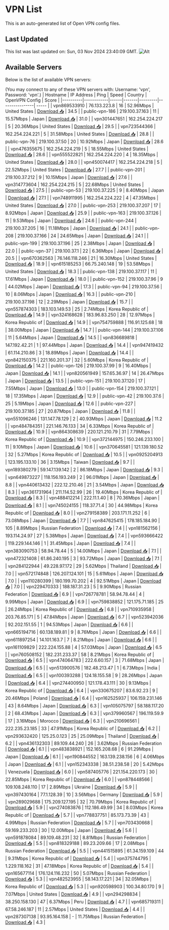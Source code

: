 # VPN List

This is an auto-generated list of Open VPN config files.

## Last Updated

This list was last updated on: Sun, 03 Nov 2024 23:40:09 GMT.
![Alt](https://repobeats.axiom.co/api/embed/186b98318ef1479477931607c1ad7d823f12451f.svg "Repobeats analytics image")

## Available Servers

Below is the list of available VPN servers:

(You may connect to any of these VPN servers with: Username: 'vpn', Password: 'vpn'.)
| Hostname | IP Address | Ping | Speed | Country | OpenVPN Config | Score |
|----------|------------|------|-------|---------|----------------| ----- |
| vpn869533910 | 76.133.223.8 | 16 | 52.96Mbps | United States | [Download 📥](./configs/server_0_US.ovpn) | 34.5 |
| public-vpn-186 | 219.100.37.163 | 11 | 15.57Mbps | Japan | [Download 📥](./configs/server_1_JP.ovpn) | 31.0 |
| vpn301447651 | 162.254.224.217 | 5 | 20.36Mbps | United States | [Download 📥](./configs/server_2_US.ovpn) | 29.5 |
| vpn723544366 | 162.254.224.221 | 5 | 31.58Mbps | United States | [Download 📥](./configs/server_3_US.ovpn) | 28.8 |
| public-vpn-76 | 219.100.37.50 | 20 | 10.92Mbps | Japan | [Download 📥](./configs/server_4_JP.ovpn) | 28.6 |
| vpn476355675 | 162.254.224.219 | 5 | 18.55Mbps | United States | [Download 📥](./configs/server_5_US.ovpn) | 28.6 |
| vpn555522821 | 162.254.224.220 | 4 | 18.35Mbps | United States | [Download 📥](./configs/server_6_US.ovpn) | 28.0 |
| vpn450074417 | 162.254.224.218 | 5 | 22.52Mbps | United States | [Download 📥](./configs/server_7_US.ovpn) | 27.7 |
| public-vpn-201 | 219.100.37.212 | 9 | 10.15Mbps | Japan | [Download 📥](./configs/server_8_JP.ovpn) | 27.6 |
| vpn314773604 | 162.254.224.215 | 5 | 22.68Mbps | United States | [Download 📥](./configs/server_9_US.ovpn) | 27.5 |
| public-vpn-53 | 219.100.37.225 | 9 | 8.40Mbps | Japan | [Download 📥](./configs/server_10_JP.ovpn) | 27.1 |
| vpn748911995 | 162.254.224.222 | 4 | 47.35Mbps | United States | [Download 📥](./configs/server_11_US.ovpn) | 27.0 |
| public-vpn-253 | 219.100.37.207 | 17 | 8.92Mbps | Japan | [Download 📥](./configs/server_12_JP.ovpn) | 25.9 |
| public-vpn-163 | 219.100.37.126 | 11 | 9.53Mbps | Japan | [Download 📥](./configs/server_13_JP.ovpn) | 24.6 |
| public-vpn-244 | 219.100.37.205 | 16 | 11.18Mbps | Japan | [Download 📥](./configs/server_14_JP.ovpn) | 24.1 |
| public-vpn-208 | 219.100.37.166 | 24 | 24.65Mbps | Japan | [Download 📥](./configs/server_15_JP.ovpn) | 24.1 |
| public-vpn-199 | 219.100.37.196 | 25 | 2.38Mbps | Japan | [Download 📥](./configs/server_16_JP.ovpn) | 22.0 |
| public-vpn-37 | 219.100.37.1 | 22 | 6.36Mbps | Japan | [Download 📥](./configs/server_17_JP.ovpn) | 20.5 |
| vpn670362563 | 76.146.118.246 | 21 | 16.30Mbps | United States | [Download 📥](./configs/server_18_US.ovpn) | 18.9 |
| vpn615185253 | 66.75.240.148 | 19 | 53.58Mbps | United States | [Download 📥](./configs/server_19_US.ovpn) | 18.3 |
| public-vpn-138 | 219.100.37.117 | 11 | 17.61Mbps | Japan | [Download 📥](./configs/server_20_JP.ovpn) | 18.0 |
| public-vpn-152 | 219.100.37.96 | 9 | 44.02Mbps | Japan | [Download 📥](./configs/server_21_JP.ovpn) | 17.3 |
| public-vpn-94 | 219.100.37.56 | 10 | 8.06Mbps | Japan | [Download 📥](./configs/server_22_JP.ovpn) | 16.3 |
| public-vpn-210 | 219.100.37.198 | 12 | 2.29Mbps | Japan | [Download 📥](./configs/server_23_JP.ovpn) | 15.7 |
| vpn557874303 | 183.103.149.53 | 25 | 2.74Mbps | Korea Republic of | [Download 📥](./configs/server_24_KR.ovpn) | 14.9 |
| vpn324168628 | 183.96.83.250 | 28 | 12.97Mbps | Korea Republic of | [Download 📥](./configs/server_25_KR.ovpn) | 14.9 |
| vpn754759888 | 116.91.125.68 | 18 | 38.00Mbps | Japan | [Download 📥](./configs/server_26_JP.ovpn) | 14.7 |
| public-vpn-144 | 219.100.37.106 | 11 | 5.64Mbps | Japan | [Download 📥](./configs/server_27_JP.ovpn) | 14.5 |
| vpn836689818 | 147.192.42.21 | 1 | 97.44Mbps | Japan | [Download 📥](./configs/server_28_JP.ovpn) | 14.4 |
| vpn947419432 | 61.114.210.86 | 3 | 18.89Mbps | Japan | [Download 📥](./configs/server_29_JP.ovpn) | 14.4 |
| vpn842150375 | 221.160.201.37 | 32 | 5.60Mbps | Korea Republic of | [Download 📥](./configs/server_30_KR.ovpn) | 14.2 |
| public-vpn-126 | 219.100.37.99 | 9 | 16.40Mbps | Japan | [Download 📥](./configs/server_31_JP.ovpn) | 14.1 |
| vpn820561949 | 157.65.36.97 | 14 | 26.47Mbps | Japan | [Download 📥](./configs/server_32_JP.ovpn) | 13.5 |
| public-vpn-151 | 219.100.37.120 | 17 | 7.55Mbps | Japan | [Download 📥](./configs/server_33_JP.ovpn) | 13.0 |
| public-vpn-154 | 219.100.37.121 | 18 | 17.35Mbps | Japan | [Download 📥](./configs/server_34_JP.ovpn) | 12.9 |
| public-vpn-42 | 219.100.37.6 | 25 | 5.19Mbps | Japan | [Download 📥](./configs/server_35_JP.ovpn) | 12.6 |
| public-vpn-227 | 219.100.37.185 | 27 | 20.87Mbps | Japan | [Download 📥](./configs/server_36_JP.ovpn) | 11.8 |
| vpn551096246 | 131.147.78.129 | 2 | 40.93Mbps | Japan | [Download 📥](./configs/server_37_JP.ovpn) | 11.2 |
| vpn484784351 | 221.146.76.133 | 34 | 6.33Mbps | Korea Republic of | [Download 📥](./configs/server_38_KR.ovpn) | 10.9 |
| vpn864308639 | 220.121.210.79 | 31 | 7.79Mbps | Korea Republic of | [Download 📥](./configs/server_39_KR.ovpn) | 10.9 |
| vpn372144975 | 150.246.233.100 | 11 | 9.10Mbps | Japan | [Download 📥](./configs/server_40_JP.ovpn) | 10.6 |
| vpn370645581 | 121.139.180.52 | 32 | 5.27Mbps | Korea Republic of | [Download 📥](./configs/server_41_KR.ovpn) | 10.5 |
| vpn0925204913 | 123.195.133.10 | 36 | 3.15Mbps | Taiwan | [Download 📥](./configs/server_42_TW.ovpn) | 9.7 |
| vpn189380279 | 59.147.139.142 | 2 | 86.18Mbps | Japan | [Download 📥](./configs/server_43_JP.ovpn) | 9.3 |
| vpn649873227 | 118.156.193.249 | 2 | 96.01Mbps | Japan | [Download 📥](./configs/server_44_JP.ovpn) | 8.8 |
| vpn440613432 | 222.12.210.46 | 21 | 3.54Mbps | Japan | [Download 📥](./configs/server_45_JP.ovpn) | 8.3 |
| vpn361731964 | 211.114.52.99 | 26 | 19.40Mbps | Korea Republic of | [Download 📥](./configs/server_46_KR.ovpn) | 8.3 |
| vpn488412214 | 222.11.1.40 | 8 | 70.36Mbps | Japan | [Download 📥](./configs/server_47_JP.ovpn) | 8.1 |
| vpn745024155 | 118.37.71.4 | 30 | 44.98Mbps | Korea Republic of | [Download 📥](./configs/server_48_KR.ovpn) | 8.0 |
| vpn279158389 | 203.171.11.252 | 6 | 73.08Mbps | Japan | [Download 📥](./configs/server_49_JP.ovpn) | 7.7 |
| vpn847625415 | 178.185.184.90 | 105 | 8.89Mbps | Russian Federation | [Download 📥](./configs/server_50_RU.ovpn) | 7.4 |
| vpn181562156 | 193.114.24.97 | 27 | 5.38Mbps | Japan | [Download 📥](./configs/server_51_JP.ovpn) | 7.4 |
| vpn593666422 | 119.229.144.146 | 1 | 31.45Mbps | Japan | [Download 📥](./configs/server_52_JP.ovpn) | 7.4 |
| vpn383090753 | 58.94.78.44 | 5 | 14.00Mbps | Japan | [Download 📥](./configs/server_53_JP.ovpn) | 7.1 |
| vpn472321408 | 61.86.240.195 | 3 | 93.72Mbps | Japan | [Download 📥](./configs/server_54_JP.ovpn) | 7.1 |
| vpn284122944 | 49.228.97.172 | 29 | 5.62Mbps | Thailand | [Download 📥](./configs/server_55_TH.ovpn) | 7.0 |
| vpn572174848 | 126.207.124.101 | 15 | 5.61Mbps | Japan | [Download 📥](./configs/server_56_JP.ovpn) | 7.0 |
| vpn110280399 | 180.199.70.202 | 4 | 92.51Mbps | Japan | [Download 📥](./configs/server_57_JP.ovpn) | 7.0 |
| vpn229470333 | 188.187.31.23 | 5 | 9.90Mbps | Russian Federation | [Download 📥](./configs/server_58_RU.ovpn) | 6.9 |
| vpn726778781 | 58.94.78.44 | 4 | 9.99Mbps | Japan | [Download 📥](./configs/server_59_JP.ovpn) | 6.9 |
| vpn759838852 | 121.175.71.185 | 25 | 26.24Mbps | Korea Republic of | [Download 📥](./configs/server_60_KR.ovpn) | 6.8 |
| vpn710935958 | 203.76.85.171 | 5 | 47.84Mbps | Japan | [Download 📥](./configs/server_61_JP.ovpn) | 6.7 |
| vpn523942036 | 92.202.151.55 | 1 | 94.53Mbps | Japan | [Download 📥](./configs/server_62_JP.ovpn) | 6.6 |
| vpn665194716 | 60.138.189.81 | 9 | 8.76Mbps | Japan | [Download 📥](./configs/server_63_JP.ovpn) | 6.6 |
| vpn611897254 | 14.101.163.7 | 7 | 8.21Mbps | Japan | [Download 📥](./configs/server_64_JP.ovpn) | 6.6 |
| vpn161109829 | 222.224.155.88 | 4 | 57.03Mbps | Japan | [Download 📥](./configs/server_65_JP.ovpn) | 6.5 |
| vpn760508152 | 182.231.233.37 | 58 | 8.21Mbps | Korea Republic of | [Download 📥](./configs/server_66_KR.ovpn) | 6.5 |
| vpn474064783 | 222.6.60.157 | 3 | 71.68Mbps | Japan | [Download 📥](./configs/server_67_JP.ovpn) | 6.5 |
| vpn513900576 | 182.48.213.47 | 1 | 6.73Mbps | India | [Download 📥](./configs/server_68_IN.ovpn) | 6.5 |
| vpn100393288 | 124.18.155.58 | 9 | 28.26Mbps | Japan | [Download 📥](./configs/server_69_JP.ovpn) | 6.4 |
| vpn274400950 | 121.178.43.111 | 30 | 9.13Mbps | Korea Republic of | [Download 📥](./configs/server_70_KR.ovpn) | 6.4 |
| vpn330675207 | 83.6.92.23 | 9 | 20.46Mbps | Poland | [Download 📥](./configs/server_71_PL.ovpn) | 6.4 |
| vpn162525937 | 106.159.231.146 | 43 | 8.64Mbps | Japan | [Download 📥](./configs/server_72_JP.ovpn) | 6.3 |
| vpn105075797 | 58.188.117.20 | 2 | 68.43Mbps | Japan | [Download 📥](./configs/server_73_JP.ovpn) | 6.3 |
| vpn379960567 | 196.119.59.9 | 17 | 3.16Mbps | Morocco | [Download 📥](./configs/server_74_MA.ovpn) | 6.3 |
| vpn210696561 | 222.235.23.185 | 33 | 47.91Mbps | Korea Republic of | [Download 📥](./configs/server_75_KR.ovpn) | 6.2 |
| vpn293632420 | 125.25.0.123 | 25 | 25.09Mbps | Thailand | [Download 📥](./configs/server_76_TH.ovpn) | 6.2 |
| vpn436132303 | 89.109.44.240 | 26 | 3.62Mbps | Russian Federation | [Download 📥](./configs/server_77_RU.ovpn) | 6.1 |
| vpn483838921 | 152.165.208.68 | 6 | 91.29Mbps | Japan | [Download 📥](./configs/server_78_JP.ovpn) | 6.1 |
| vpn190844552 | 163.139.238.156 | 6 | 4.06Mbps | Japan | [Download 📥](./configs/server_79_JP.ovpn) | 6.1 |
| vpn152343338 | 38.51.238.58 | 20 | 5.42Mbps | Venezuela | [Download 📥](./configs/server_80_VE.ovpn) | 6.0 |
| vpn587405776 | 221.154.220.173 | 30 | 22.85Mbps | Korea Republic of | [Download 📥](./configs/server_81_KR.ovpn) | 6.0 |
| vpn878448566 | 109.108.248.110 | 17 | 2.89Mbps | Ukraine | [Download 📥](./configs/server_82_UA.ovpn) | 5.9 |
| vpn397430164 | 77.1.128.39 | 10 | 3.56Mbps | Germany | [Download 📥](./configs/server_83_DE.ovpn) | 5.9 |
| vpn289029688 | 175.209.127.195 | 32 | 70.79Mbps | Korea Republic of | [Download 📥](./configs/server_84_KR.ovpn) | 5.9 |
| vpn274083876 | 112.186.49.99 | 34 | 8.03Mbps | Korea Republic of | [Download 📥](./configs/server_85_KR.ovpn) | 5.7 |
| vpn778837751 | 85.173.73.39 | 43 | 4.99Mbps | Russian Federation | [Download 📥](./configs/server_86_RU.ovpn) | 5.7 |
| vpn703430668 | 59.169.233.203 | 30 | 12.00Mbps | Japan | [Download 📥](./configs/server_87_JP.ovpn) | 5.6 |
| vpn591878084 | 89.109.48.231 | 32 | 8.81Mbps | Russian Federation | [Download 📥](./configs/server_88_RU.ovpn) | 5.5 |
| vpn818329188 | 89.23.209.66 | 17 | 2.08Mbps | Russian Federation | [Download 📥](./configs/server_89_RU.ovpn) | 5.5 |
| vpn441515895 | 61.34.159.109 | 44 | 9.31Mbps | Korea Republic of | [Download 📥](./configs/server_90_KR.ovpn) | 5.4 |
| vpn375744795 | 1.229.118.162 | 31 | 47.18Mbps | Korea Republic of | [Download 📥](./configs/server_91_KR.ovpn) | 5.4 |
| vpn165677114 | 176.124.116.232 | 50 | 5.07Mbps | Russian Federation | [Download 📥](./configs/server_92_RU.ovpn) | 5.3 |
| vpn482523955 | 58.143.17.221 | 34 | 32.05Mbps | Korea Republic of | [Download 📥](./configs/server_93_KR.ovpn) | 5.3 |
| vpn920598903 | 100.34.80.170 | 9 | 7.07Mbps | United States | [Download 📥](./configs/server_94_US.ovpn) | 4.9 |
| vpn294298834 | 38.250.158.130 | 47 | 6.37Mbps | Peru | [Download 📥](./configs/server_95_PE.ovpn) | 4.7 |
| vpn685719311 | 67.58.246.187 | 11 | 2.57Mbps | United States | [Download 📥](./configs/server_96_US.ovpn) | 4.4 |
| vpn287307138 | 93.95.164.158 | - | 11.75Mbps | Russian Federation | [Download 📥](./configs/server_97_RU.ovpn) | 4.3 |
